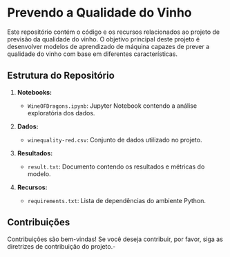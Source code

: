 # Prevendo a Qualidade do Vinho

Este repositório contém o código e os recursos relacionados ao projeto de previsão da qualidade do vinho. O objetivo principal deste projeto é desenvolver modelos de aprendizado de máquina capazes de prever a qualidade do vinho com base em diferentes características.

## Estrutura do Repositório

1. **Notebooks:**
   - `WineOFDragons.ipynb`: Jupyter Notebook contendo a análise exploratória dos dados.
   
2. **Dados:**
   - `winequality-red.csv`: Conjunto de dados utilizado no projeto.

3. **Resultados:**
   - `result.txt`: Documento contendo os resultados e métricas do modelo.

4. **Recursos:**
   - `requirements.txt`: Lista de dependências do ambiente Python.
  
## Contribuições
Contribuições são bem-vindas! Se você deseja contribuir, por favor, siga as diretrizes de contribuição do projeto.- 
